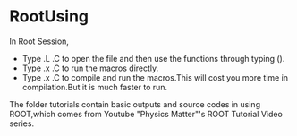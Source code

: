 # RootUsing
In Root Session,
 - Type .L <filename>.C to open the file and then use the functions through typing <functionname>().
 - Type .x <filename>.C to run the macros directly.
 - Type .x <filename>.C to compile and run the macros.This will cost you more time in compilation.But it is much faster to run.
  
The folder tutorials contain basic outputs and source codes in using ROOT,which comes from Youtube "Physics Matter"'s ROOT Tutorial Video series.
